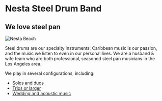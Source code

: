 
# Nesta Steel Drum Band

## We love steel pan

![Nesta Beach](/images/index/1-sm.jpg)

Steel drums are our specialty instruments; Caribbean music is our passion, and the music we listen to even in our personal lives. We are a husband & wife team who are both professional, seasoned steel pan musicians in the Los Angeles area.  

We play in several configurations, including:

* [Solos and duos](/sounds/solos-and-duos)
* [Trios or larger](/sounds/trios-or-larger)
* [Wedding and acoustic music](/sounds/wedding-and-acoustic)

